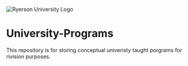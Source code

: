 ![Ryerson University Logo](https://encrypted-tbn0.gstatic.com/images?q=tbn:ANd9GcSbu4XG-R5RMJ0X2uPAHySGoZeT2u2zQLFumQ&usqp=CAU)
# University-Programs
This repository is for storing conceptual univeristy taught porgrams for rivision purposes.
